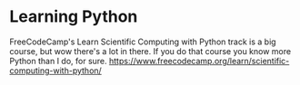 # Learning Python





FreeCodeCamp's Learn Scientific Computing with Python track is a big course, but wow there's a lot in there. If you do that course you know more Python than I do, for sure.
https://www.freecodecamp.org/learn/scientific-computing-with-python/